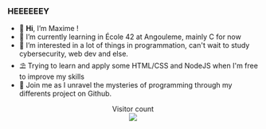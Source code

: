 ### HEEEEEEY

- 👋 **Hi**, I’m Maxime !
- 🌱 I’m currently learning in École 42 at Angouleme, mainly C for now
- 👀 I’m interested in a lot of things in programmation, can't wait to study cybersecurity, web dev and else.
- ⛱️ Trying to learn and apply some HTML/CSS and NodeJS when I'm free to improve my skills
- :scroll: Join me as I unravel the mysteries of programming through my differents project on Github.

<p align="center"> 
  Visitor count<br>
  <img src= https://profile-counter.glitch.me/eyJvcy/count.svg](https://github.com/MaximePirt)" />
</p>

<!---
MaximePirt/MaximePirt is a ✨ special ✨ repository because its `README.md` (this file) appears on your GitHub profile.
You can click the Preview link to take a look at your changes.
--->
